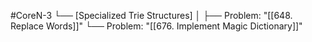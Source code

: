 #CoreN-3
└── [Specialized Trie Structures]
    │
    ├── Problem: "[[648. Replace Words]]"
    └── Problem: "[[676. Implement Magic Dictionary]]"